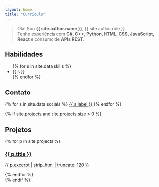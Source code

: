 ```yaml
---
layout: home
title: "Currículo"
---
```


> Olá! Sou **{{ site.author.name }}**, {{ site.author.role }}.  
Tenho experiência com **C#, C++, Python, HTML, CSS, JavaScript, React** e consumo de **APIs REST**.

## Habilidades
<ul class="chips">
{% for s in site.data.skills %}
  <li>{{ s }}</li>
{% endfor %}
</ul>

## Contato
<div class="socials">
{% for s in site.data.socials %}
  <a class="btn" href="{{ s.url }}" target="_blank" rel="noopener">{{ s.label }}</a>
{% endfor %}
</div>

{% if site.projects and site.projects.size > 0 %}
## Projetos
<div class="cards">
  {% for p in site.projects %}
  <a class="card" href="{{ p.url | relative_url }}">
    <h3>{{ p.title }}</h3>
    <p>{{ p.excerpt | strip_html | truncate: 120 }}</p>
  </a>
  {% endfor %}
</div>
{% endif %}
